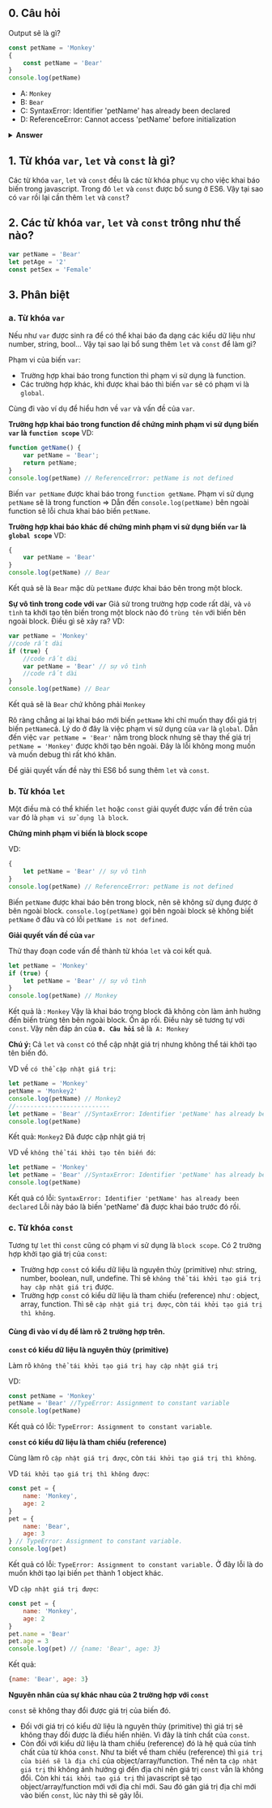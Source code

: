 ## 0. Câu hỏi
Output sẽ là gì?

```javascript
const petName = 'Monkey'
{
    const petName = 'Bear'
}
console.log(petName)
```
- A: `Monkey`
- B: `Bear`
- C: SyntaxError: Identifier 'petName' has already been declared
- D: ReferenceError: Cannot access 'petName' before initialization
<details><summary><b>Answer</b></summary>
A: Monkey
</details>

## 1. Từ khóa `var`, `let` và `const` là gì?
Các từ khóa `var`, `let` và `const` đều là các từ khóa phục vụ cho việc khai báo biến trong javascript. Trong đó `let` và `const` được bổ sung ở ES6.
Vậy tại sao có `var` rồi lại cần thêm `let` và `const`?

## 2. Các từ khóa `var`, `let` và `const` trông như thế nào?

```javascript
var petName = 'Bear'
let petAge = '2' 
const petSex = 'Female'
```

## 3. Phân biệt
### a. Từ khóa `var`
Nếu như `var` được sinh ra để có thể khai báo đa dạng các kiểu dữ liệu như number, string, bool... Vậy tại sao lại bổ sung thêm `let` và `const` để làm gì?

Phạm vi của biến `var`:
- Trường hợp khai báo trong function thì phạm vi sử dụng là function.
- Các trường hợp khác, khi được khai báo thì biến `var` sẽ có phạm vi là `global`.

Cùng đi vào ví dụ để hiểu hơn về `var` và vấn đề của `var`.

<b> Trường hợp khai báo trong function để chứng minh phạm vi sử dụng biến `var` là `function scope`</b>
VD:

```javascript
function getName() {
    var petName = 'Bear';
    return petName;
}
console.log(petName) // ReferenceError: petName is not defined
```
Biến `var petName` được khai báo trong `function getName`. Phạm vi sử dụng `petName` sẽ là trong function => Dẫn đến `console.log(petName)` bên ngoài function sẽ lỗi chưa khai báo biến `petName`.

<b>Trường hợp khai báo khác để chứng minh phạm vi sử dụng biến `var` là `global scope`</b>
VD: 

```javascript
{
    var petName = 'Bear'
}
console.log(petName) // Bear
```
Kết quả sẽ là `Bear` mặc dù `petName` được khai báo bên trong một block.

<b>Sự vô tình trong code với `var`</b>
Giả sử trong trường hợp code rất dài, và `vô tình` ta khởi tạo tên biến trong một block nào đó `trùng tên` với biến bên ngoài block. Điều gì sẽ xảy ra?
VD: 

```javascript
var petName = 'Monkey'
//code rất dài
if (true) {
    //code rất dài
    var petName = 'Bear' // sự vô tình
    //code rất dài
}
console.log(petName) // Bear
```
Kết quả sẽ là `Bear` chứ không phải `Monkey`

Rõ ràng chẳng ai lại khai báo mới biến `petName` khi chỉ muốn thay đổi giá trị biến `petName`cả.
Lý do ở đây là việc phạm vi sử dụng của `var` là `global`. Dẫn đến việc `var petName = 'Bear'` nằm trong block nhưng sẽ thay thế giá trị `petName = 'Monkey'` được khởi tạo bên ngoài. Đây là lỗi không mong muốn và muốn debug thì rất khó khăn.

Để giải quyết vấn đề này thì ES6 bổ sung thêm `let` và `const`.
### b. Từ khóa `let`
Một điều mà có thể khiến `let` hoặc `const` giải quyết được vấn đề trên của `var` đó là `phạm vi sử dụng là block`.

<b>Chứng minh phạm vi biến là block scope</b>

VD:

```javascript
{
    let petName = 'Bear' // sự vô tình
}
console.log(petName) // ReferenceError: petName is not defined
```
Biến `petName` được khai báo bên trong block, nên sẽ không sử dụng được ở bên ngoài block. `console.log(petName)` gọi bên ngoài block sẽ không biết `petName` ở đâu và có lỗi `petName is not defined`.

<b>Giải quyết vấn đề của `var`</b>

Thử thay đoạn code vấn đề thành từ khóa `let` và coi kết quả.
```javascript
let petName = 'Monkey'
if (true) {
    let petName = 'Bear' // sự vô tình
}
console.log(petName) // Monkey
```
Kết quả là : `Monkey`
Vậy là khai báo trong block đã không còn làm ảnh hưởng đến biến trùng tên bên ngoài block. Ổn áp rồi.
Điều này sẽ tương tự với `const`. Vậy nên đáp án của <b>`0. Câu hỏi`</b> sẽ là` A: Monkey`

<b>Chú ý: </b> Cả `let` và `const` có thể cập nhật giá trị nhưng không thể tái khởi tạo tên biến đó.

VD về `có thể cập nhật giá trị`:
```javascript
let petName = 'Monkey'
petName = 'Monkey2'
console.log(petName) // Monkey2
//--------------------------
let petName = 'Bear' //SyntaxError: Identifier 'petName' has already been declared
console.log(petName)
```
Kết quả: `Monkey2`
Đã được cập nhật giá trị

VD về `không thể tái khởi tạo tên biến đó`:
```javascript
let petName = 'Monkey'
let petName = 'Bear' //SyntaxError: Identifier 'petName' has already been declared
console.log(petName)
```
Kết quả có lỗi: `SyntaxError: Identifier 'petName' has already been declared`
Lỗi này báo là biến 'petName' đã được khai báo trước đó rồi.

### c. Từ khóa `const`
Tương tự `let` thì `const` cũng có phạm vi sử dụng là `block scope`.
Có 2 trường hợp khởi tạo giá trị của `const`:
- Trường hợp `const` có kiểu dữ liệu là nguyên thủy (primitive) như: string, number, boolean, null, undefine. Thì sẽ `không thể tái khởi tạo giá trị hay cập nhật giá trị` được.
- Trường hợp `const` có kiểu dữ liệu là tham chiếu (reference) như : object, array, function. Thì sẽ `cập nhật giá trị được`, còn `tái khởi tạo giá trị thì không`.

#### Cùng đi vào ví dụ để làm rõ 2 trường hợp trên.

<b>`const` có kiểu dữ liệu là nguyên thủy (primitive)</b>

Làm rõ `không thể tái khởi tạo giá trị hay cập nhật giá trị`

VD: 
```javascript
const petName = 'Monkey'
petName = 'Bear' //TypeError: Assignment to constant variable
console.log(petName)
```
Kết quả có lỗi: `TypeError: Assignment to constant variable`.

<b>`const` có kiểu dữ liệu là tham chiếu (reference)</b>

Cùng làm rõ `cập nhật giá trị được`, còn `tái khởi tạo giá trị thì không`.

VD `tái khởi tạo giá trị thì không được`:
```javascript
const pet = {
    name: 'Monkey',
    age: 2
}
pet = {
    name: 'Bear',
    age: 3
} // TypeError: Assignment to constant variable.
console.log(pet)
```
Kết quả có lỗi: `TypeError: Assignment to constant variable.`
Ở đây lỗi là do muốn khởi tạo lại biến `pet` thành 1 object khác.

VD `cập nhật giá trị được`: 
```javascript
const pet = {
    name: 'Monkey',
    age: 2
}
pet.name = 'Bear'
pet.age = 3
console.log(pet) // {name: 'Bear', age: 3}
```
Kết quả:
```javascript
{name: 'Bear', age: 3}
```

<b>Nguyên nhân của sự khác nhau của 2 trường hợp với `const`</b>

`const` sẽ không thay đổi được giá trị của biến đó.
- Đối với giá trị có kiểu dữ liệu là nguyên thủy (primitive) thì giá trị sẽ không thay đổi được là điều hiển nhiên. Vì đây là tính chất của `const`.
- Còn đối với kiểu dữ liệu là tham chiếu (reference) đó là hệ quả của tính chất của từ khóa `const`. Như ta biết về tham chiếu (reference) thì `giá trị của biến sẽ là địa chỉ` của object/array/function. Thế nên ta `cập nhật giá trị` thì không ảnh hưởng gì đến địa chỉ nên giá trị `const` vẫn là không đổi. Còn khi `tái khởi tạo giá trị` thì javascript sẽ tạo object/array/function mới với địa chỉ mới. Sau đó gán giá trị địa chỉ mới vào biến `const`, lúc này thì sẽ gây lỗi.
